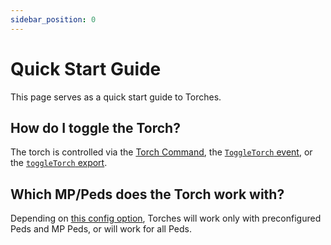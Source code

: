 ```yaml
---
sidebar_position: 0
---
```


# Quick Start Guide

This page serves as a quick start guide to Torches.

## How do I toggle the Torch?
The torch is controlled via the [Torch Command](commands.md), the [`ToggleTorch` event](../developers/events.md#toggle-torch), or the [`toggleTorch` export](../developers/exports.md#toggle-torch).

## Which MP/Peds does the Torch work with?
Depending on [this config option](../config.md#allow-any-ped), Torches will work only with preconfigured Peds and MP Peds, or will work for all Peds.
